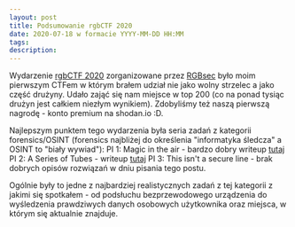 ```yaml
---
layout: post
title: Podsumowanie rgbCTF 2020
date: 2020-07-18 w formacie YYYY-MM-DD HH:MM
tags: 
description: 
---
```


Wydarzenie [rgbCTF 2020](https://ctftime.org/event/1042) zorganizowane przez [RGBsec](https://rgbsec.xyz/) było moim pierwszym CTFem w którym brałem udział nie jako wolny strzelec a jako część drużyny.
Udało zająć się nam miejsce w top 200 (co na ponad tysiąc drużyn jest całkiem niezłym wynikiem). Zdobyliśmy też naszą pierwszą nagrodę - konto premium na shodan.io :D.

Najlepszym punktem tego wydarzenia była seria zadań z kategorii forensics/OSINT (forensics najbliżej do określenia "informatyka śledcza" a OSINT to "biały wywiad"):
PI 1: Magic in the air - bardzo dobry writeup [tutaj](https://sshell.co/ctf/2020/07/13/rbgctf-2020-writeups/#magic-in-the-air)
PI 2: A Series of Tubes - writeup [tutaj](https://dunsp4rce.github.io/rgbCTF-2020/forensics-osint/2020/07/16/PI2-A-Series-of-Tubes.html)
PI 3: This isn't a secure line - brak dobrych opisów rozwiązań w dniu pisania tego postu.

Ogólnie były to jedne z najbardziej realistycznych zadań z tej kategorii z jakimi się spotkałem - od podsłuchu bezprzewodowego urządzenia do wyśledzenia prawdziwych danych osobowych użytkownika oraz miejsca, w którym się aktualnie znajduje.